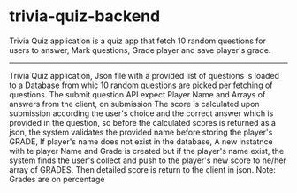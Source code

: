 # trivia-quiz-backend
Trivia Quiz application is a quiz app that fetch 10 random questions for users to answer, Mark questions, Grade player and save player's grade.

------------------------------------------------------------------------------------------------------------------------------------------------

Trivia Quiz application, Json file with a provided list of questions is loaded to a Database from whic 10 random questions are picked per fetching of questions. The submit question API expect Player Name and Arrays of answers from the client, on submission The score is calculated upon submission according the user's choice and the correct answer which is provided in the question, so before the calculated scores is returned as a json, the system validates the provided name before storing the player's GRADE, If player's name does not exist in the database, A new instatnce with te player Name and Grade is created but if the player's name exist, the system finds the user's collect and push to the player's new score to he/her array of GRADES. Then detailed score is return  to the client in  json. Note: Grades are on percentage
